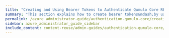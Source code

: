 ```yaml
---
title: "Creating and Using Bearer Tokens to Authenticate Qumulo Core REST API Calls"
summary: "This section explains how to create bearer tokens&mdash;by using the Qumulo Core REST API or Web UI&mdash;to authenticate Qumulo Core REST API calls."
permalink: /azure_administrator-guide/authentication-qumulo-core/creating-using-bearer-tokens-to-authenticate-qumulo-rest-api-calls.html
sidebar: azure_administrator_guide_sidebar
include_content: content-reuse/admin-guides/authentication-qumulo-core/creating-using-bearer-tokens-to-authenticate-qumulo-rest-api-calls.md
---
```


